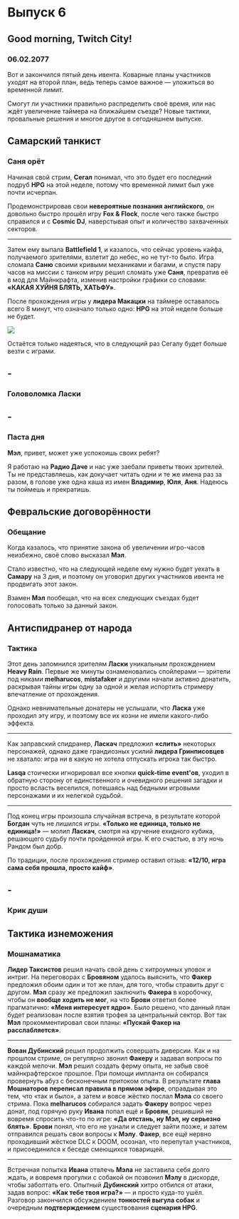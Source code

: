 # Выпуск 6

<!--
  date: 06.02.2021
  map: /images/06/map.png
  statistics:
  - name: browjey
    time: '25:50'
    level: '3'
    points: '10'
    partner: Клоун Клёпа, Тайлер
  - name: unclebjorn
    time: '24:04'
    level: '3'
    points: '0'
    partner: Отсутствует
  - name: mistafaker
    time: '22:14'
    level: '4'
    points: '21'
    partner: Настоятель Жук
  - name: lasqa
    time: '24:25'
    level: '3'
    points: '6'
    partner: Юрий Александрович
  - name: melharucos
    time: '24:16'
    level: '5'
    points: '15'
    partner: Вилса-3000
  - name: segall
    time: '29:52'
    level: '4'
    points: '1'
    partner: Отсутствует
-->

## Good morning, Twitch City!

### 06.02.2077

<!--
  variant: neon
-->

Вот и закончился пятый день ивента. Коварные планы участников уходят на второй план, ведь теперь самое важное — уложиться во временной лимит.

Смогут ли участники правильно распределить своё время, или нас ждёт увеличение таймера на ближайшем съезде? Новые тактики, провальные решения и многое другое в сегодняшнем выпуске.

## Самарский танкист

### Саня орёт

<!--
  color: yellow
  image: /images/06/samarski-tankist.jpg
  imageHeight: 202
-->

Начиная свой стрим, **Сегал** понимал, что это будет его последний подруб **HPG** на этой неделе, потому что временной лимит был уже почти исчерпан.

Продемонстрировав свои **невероятные познания английского**, он довольно быстро прошёл игру **Fox & Flock**, после чего также быстро справился и с **Cosmic DJ**, наверстывая опыт и количество захваченных секторов.

---

Затем ему выпала **Battlefield 1**, и казалось, что сейчас уровень кайфа, получаемого зрителями, взлетит до небес, но не тут-то было. Игра сломала **Саню** своими кривыми механиками и багами, и спустя пару часов на миссии с танком игру решил сломать уже **Саня**, превратив её в мод для Майнкрафта, изменив настройки графики со словами: **«КАКАЯ ХУЙНЯ БЛЯТЬ, ХАТЬФУ»**.

После прохождения игры у **лидера Макацки** на таймере оставалось всего 8 минут, что означало только одно: **HPG** на этой неделе больше не будет.

![](/images/06/tank.jpg)

Остаётся только надеяться, что в следующий раз Сегалу будет больше везти с играми.

## -

### Головоломка Ласки

<!--
  color: white
  image: /images/06/golovolomka-laski.jpg
  imageHeight: 381
-->

## -

### Паста дня

<!--
  color: blue
-->

**Мэл**, привет, может уже успокоишь своих ребят?

Я работаю на **Радио Даче** и нас уже заебали приветы твоих зрителей. Ты не представляешь, как докучает читать одни и те же имена раз за разом, в голове уже одна каша из имен **Владимир**, **Юля**, **Аня**. Надеюсь ты поймешь и прекратишь.

## Февральские договорённости

### Обещание

<!--
  color: red
-->

Когда казалось, что принятие закона об увеличении игро-часов неизбежно, своё слово высказал **Мэл**.

Стало известно, что на следующей неделе ему нужно будет уехать в **Самару** на 3 дня, и поэтому он уговорил других участников ивента не продвигать этот закон.

Взамен **Мэл** пообещал, что на всех следующих съездах будет голосовать только за данный закон.

## Антиспидранер от народа

### Тактика

<!--
  color: blue
  image: /images/06/antispidraner.jpg
  imageHeight: 248
-->

Этот день запомнился зрителям **Ласки** уникальным прохождением **Heavy Rain**. Первые же минуты ознаменовались спойлерами — зрители под никами **melharucos**, **mistafaker** и другими начали активно донатить, раскрывая тайны игры одну за одной и желая испортить стримеру впечатление от прохождения.

Однако невнимательные донатеры не услышали, что **Ласка** уже проходил эту игру, и поэтому все их козни не имели какого-либо эффекта.

---

Как заправский спидранер, **Ласкач** предложил **«слить»** некоторых персонажей, однако даже грандиозных усилий **лидера Гринписовцев** не хватало: игра ни в какую не хотела отпускать игрока так быстро.

**Lasqa** стоически игнорировал все кнопки **quick-time event'ов**, уходил в обратную сторону от единственного и очевидного решения загадки и просто всласть веселился, потешаясь над бедными игровыми персонажами и их нелегкой судьбой.

---

Под конец игры произошла случайная встреча, в результате которой **Богдан** чуть не лишился игры. **«Только не единица, только не единица!»** — молил **Ласкач**, смотря на кручение ехидного кубика, решающего судьбу почти пройденной игры. К его счастью, в эту ночь Рандом был добр.

По традиции, после прохождения стример оставил отзыв: **«12/10, игра сама себя прошла, просто кайф»**.

## -

### Крик души

<!--
  color: red
  image: /images/06/krik-dushi.jpg
  imageHeight: 169
-->

## Тактика изнеможения

### Мошнаматика

<!--
  color: yellow
  image: /images/06/taktika-iznemozhenija.jpg
  imageHeight: 405
-->

**Лидер Таксистов** решил начать свой день с хитроумных уловок и интриг.
На переговорах с **Бровяном** удалось выяснить, что **Факер** предложил обоим один и тот же план, для того, чтобы стравить друг с другом. **Мэл** сразу же предложил заключить **Факера** в коробочку, чтобы он **вообще ходить не мог**, на что **Брови** ответил более прагматично: **«Меня интересует ядро»**. Было решено, что данный план будет реализован после взятия трофея за центральный сектор. Вот так **Мэл** прокомментировал свои планы: **«Пускай Факер на расслабляется»**.

---

**Вован Дубинский** решил продолжить совершать диверсии. Как и на прошлом стриме, он регулярно звонил **Факеру** и задавал вопросы по каждой мелочи. **Мэл** решил создать ферму опыта, не забыв своё майнкрафтерское прошлое. При помощи импланта он собирался провернуть абуз с бесконечным притоком опыта. В результате **глава Мошнаторов переписал правила в прямом эфире**, оправдывая это тем, что «так и было», а затем и вовсе жёстко послал **Мэла** со своего стрима. Пока **melharucos** собирался задать **Факеру** вопрос через донат, под горячую руку **Ивана** попал ещё и **Бровян**, решивший не вовремя спросить что-то по игре: **«Да отстань, ну Мэл, ну серьезно блять»**. **Брови** понял, что его не узнали и следует зайти позже, и затем отправился решать свои вопросы к **Мэлу**. **Факер**, все ещё нервно проходивший жёсткое DLC к DOOM, осознал, что перепутал участников, и присоединился к беседе смеющихся товарищей.

---

Встречная попытка **Ивана** отвлечь **Мэла** не заставила себя долго ждать, и вовремя прогулки с собакой он позвонил **Мэлу** в дискорде, чтобы заболтать его. Опытный **Дубинский** хитро отбился от атаки, задав вопрос: **«Как тебе твоя игра?»** — и просто куда-то ушёл. Разговор закончился обсуждением **тонкостей выгула собак** и очередным **подтверждением** существования **сценария HPG**.
